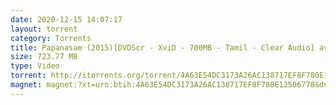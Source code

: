 ```yaml
---
date: 2020-12-15 14:07:17
layout: torrent
category: Torrents
title: Papanasam (2015)[DVDScr - XviD - 700MB - Tamil - Clear Audio] avi
size: 723.77 MB
type: Video
torrent: http://itorrents.org/torrent/4A63E54DC3173A26AC138717EF8F780E12506778.torrent?title=[limetorrents.info]www.TamilRockers.com.-.Papanasam..2015.%5BDVDScr.-.XviD.-.700MB.-.Tamil.-.Clear.Audio%5D.avi
magnet: magnet:?xt=urn:btih:4A63E54DC3173A26AC138717EF8F780E12506778&dn=www+TamilRockers+com+-+Papanasam+%282015%29%5BDVDScr+-+XviD+-+700MB+-+Tamil+-+Clear+Audio%5D+avi&tr=udp%3A%2F%2F9.rarbg.com%3A2710%2Fannounce&tr=udp%3A%2F%2Ftracker.openbittorrent.com%3A80%2Fannounce&tr=udp%3A%2F%2Fglotorrents.pw%3A6969%2Fannounce&tr=udp%3A%2F%2Ftracker.coppersurfer.tk%3A80&tr=http%3A%2F%2Ftorrent.gresille.org%2Fannounce&tr=http%3A%2F%2Ftracker.winglai.com%2Fannounce&tr=http%3A%2F%2Ftracker.windsormetalbattery.com%2Fannounce&tr=udp%3A%2F%2Ftorrent.gresille.org%3A80%2Fannounce&tr=http%3A%2F%2Fbigfoot1942.sektori.org%3A6969%2Fannounce&tr=http%3A%2F%2Ftracker.nwps.ws%3A6969%2Fannounce&tr=http%3A%2F%2Ftracker.trackerfix.com%2Fannounce&tr=udp%3A%2F%2Fopen.demonii.com%3A1337%2Fannounce&tr=udp%3A%2F%2Ftracker.coppersurfer.tk%3A6969%2Fannounce&tr=udp%3A%2F%2F9.rarbg.to%3A2710%2Fannounce&tr=udp%3A%2F%2Ftracker.opentrackr.org%3A1337%2Fannounce&tr=udp%3A%2F%2Ftracker.leechers-paradise.org%3A6969%2Fannounce&tr=udp%3A%2F%2Ftracker.open-internet.nl%3A6969%2Fannounce&tr=udp%3A%2F%2Fopen.demonii.si%3A1337%2Fannounce&tr=udp%3A%2F%2Ftracker.pirateparty.gr%3A6969%2Fannounce&tr=udp%3A%2F%2Fdenis.stalker.upeer.me%3A6969%2Fannounce&tr=udp%3A%2F%2Fp4p.arenabg.com%3A1337%2Fannounce&tr=udp%3A%2F%2Fexodus.desync.com%3A6969%2Fannounce
---
```


